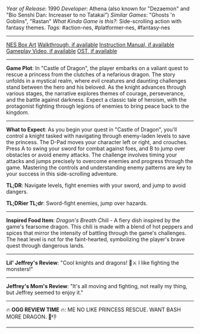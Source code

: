 *Year of Release*: 1990
*Developer*: Athena (also known for "Dezaemon" and "Bio Senshi Dan: Increaser to no Tatakai")
*Similar Games*: "Ghosts 'n Goblins", "Rastan"
*What Kinda Game is this?*: Side-scrolling action with fantasy themes.
*Tags:* #action-nes, #platformer-nes, #fantasy-nes

---
[NES Box Art](https://www.google.com/search?tbm=isch&q=NES+Box+Art+Castle+of+Dragon) 
[Walkthrough, if available](https://www.google.com/search?q=Walkthrough+NES+Castle+of+Dragon)
[Instruction Manual, if available](https://www.google.com/search?q=NES+Instruction+Manual+Castle+of+Dragon)
[Gameplay Video, if available](https://www.youtube.com/results?search_query=gameplay+NES+Castle+of+Dragon) 
[OST, if available](https://www.youtube.com/results?search_query=gameplay+NES+Castle+of+Dragon+OST)

- - -
**Game Plot**: In "Castle of Dragon", the player embarks on a valiant quest to rescue a princess from the clutches of a nefarious dragon. The story unfolds in a mystical realm, where evil creatures and daunting challenges stand between the hero and his beloved. As the knight advances through various stages, the narrative explores themes of courage, perseverance, and the battle against darkness. Expect a classic tale of heroism, with the protagonist fighting through legions of enemies to bring peace back to the kingdom.

- - -
**What to Expect**: As you begin your quest in "Castle of Dragon", you'll control a knight tasked with navigating through enemy-laden levels to save the princess. The D-Pad moves your character left or right, and crouches. Press A to swing your sword for combat against foes, and B to jump over obstacles or avoid enemy attacks. The challenge involves timing your attacks and jumps precisely to overcome enemies and progress through the game. Mastering the controls and understanding enemy patterns are key to your success in this side-scrolling adventure.

**TL;DR**: Navigate levels, fight enemies with your sword, and jump to avoid dangers.

**TL;DRier TL;dr**: Sword-fight enemies, jump over hazards.

---
**Inspired Food Item**: *Dragon's Breath Chili* - A fiery dish inspired by the game's fearsome dragon. This chili is made with a blend of hot peppers and spices that mirror the intensity of battling through the game's challenges. The heat level is not for the faint-hearted, symbolizing the player's brave quest through dangerous lands.

---
**Lil' Jeffrey's Review**: "Cool knights and dragons! 🐉⚔️ I like fighting the monsters!"

---
**Jeffrey's Mom's Review**: "It's all moving and fighting, not really my thing, but Jeffrey seemed to enjoy it."

---
🔥 **OGG REVIEW TIME** 🔥: ME NO LIKE PRINCESS RESCUE. WANT BASH MORE DRAGON. 🐉👎

---